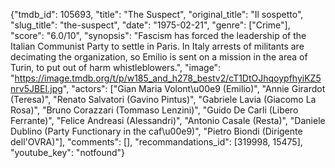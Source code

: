 {"tmdb_id": 105693, "title": "The Suspect", "original_title": "Il sospetto", "slug_title": "the-suspect", "date": "1975-02-21", "genre": ["Crime"], "score": "6.0/10", "synopsis": "Fascism has forced the leadership of the Italian Communist Party to settle in Paris. In Italy arrests of militants are decimating the organization, so Emilio is sent on a mission in the area of Turin, to put out of harm whistleblowers.", "image": "https://image.tmdb.org/t/p/w185_and_h278_bestv2/cT1DtOJhqoypfhyiKZ5nrv5JBEI.jpg", "actors": ["Gian Maria Volont\u00e9 (Emilio)", "Annie Girardot (Teresa)", "Renato Salvatori (Gavino Pintus)", "Gabriele Lavia (Giacomo La Rosa)", "Bruno Corazzari (Tommaso Lenzini)", "Guido De Carli (Libero Ferrante)", "Felice Andreasi (Alessandri)", "Antonio Casale (Resta)", "Daniele Dublino (Party Functionary in the caf\u00e9)", "Pietro Biondi (Dirigente dell'OVRA)"], "comments": [], "recommandations_id": [319998, 15475], "youtube_key": "notfound"}